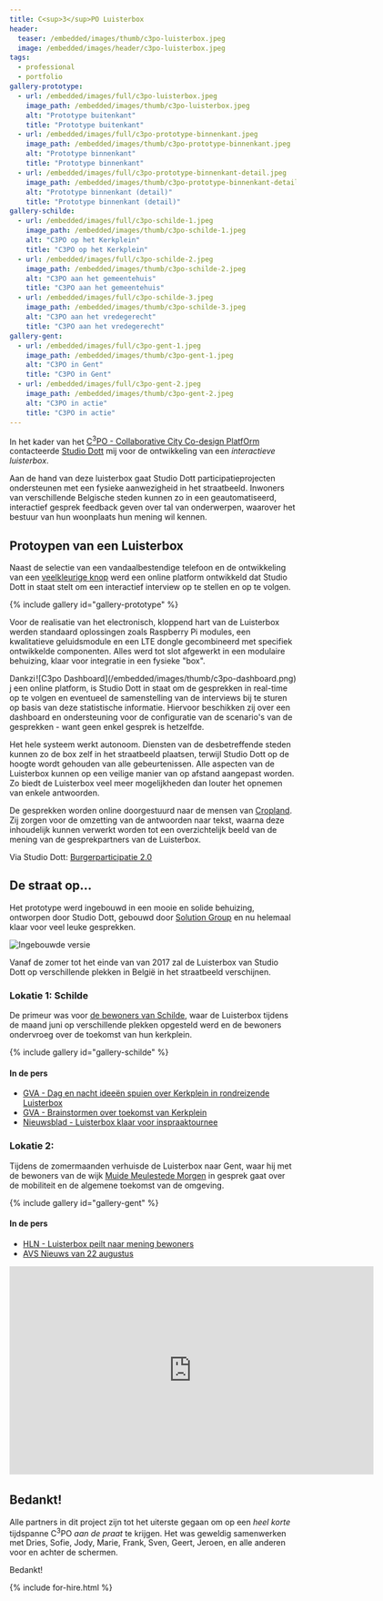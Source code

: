 ```yaml
---
title: C<sup>3</sup>PO Luisterbox
header:
  teaser: /embedded/images/thumb/c3po-luisterbox.jpeg
  image: /embedded/images/header/c3po-luisterbox.jpeg
tags:
  - professional
  - portfolio
gallery-prototype:
  - url: /embedded/images/full/c3po-luisterbox.jpeg
    image_path: /embedded/images/thumb/c3po-luisterbox.jpeg
    alt: "Prototype buitenkant"
    title: "Prototype buitenkant"
  - url: /embedded/images/full/c3po-prototype-binnenkant.jpeg
    image_path: /embedded/images/thumb/c3po-prototype-binnenkant.jpeg
    alt: "Prototype binnenkant"
    title: "Prototype binnenkant"
  - url: /embedded/images/full/c3po-prototype-binnenkant-detail.jpeg
    image_path: /embedded/images/thumb/c3po-prototype-binnenkant-detail.jpeg
    alt: "Prototype binnenkant (detail)"
    title: "Prototype binnenkant (detail)"
gallery-schilde:
  - url: /embedded/images/full/c3po-schilde-1.jpeg
    image_path: /embedded/images/thumb/c3po-schilde-1.jpeg
    alt: "C3PO op het Kerkplein"
    title: "C3PO op het Kerkplein"
  - url: /embedded/images/full/c3po-schilde-2.jpeg
    image_path: /embedded/images/thumb/c3po-schilde-2.jpeg
    alt: "C3PO aan het gemeentehuis"
    title: "C3PO aan het gemeentehuis"
  - url: /embedded/images/full/c3po-schilde-3.jpeg
    image_path: /embedded/images/thumb/c3po-schilde-3.jpeg
    alt: "C3PO aan het vredegerecht"
    title: "C3PO aan het vredegerecht"
gallery-gent:
  - url: /embedded/images/full/c3po-gent-1.jpeg
    image_path: /embedded/images/thumb/c3po-gent-1.jpeg
    alt: "C3PO in Gent"
    title: "C3PO in Gent"
  - url: /embedded/images/full/c3po-gent-2.jpeg
    image_path: /embedded/images/thumb/c3po-gent-2.jpeg
    alt: "C3PO in actie"
    title: "C3PO in actie"
---
```


In het kader van het [C<sup>3</sup>PO - Collaborative City Co-design PlatfOrm](https://itea3.org/project/c3po.html) contacteerde [Studio Dott](http://studiodott.be) mij voor de ontwikkeling van een _interactieve luisterbox_.

Aan de hand van deze luisterbox gaat Studio Dott participatieprojecten ondersteunen met een fysieke aanwezigheid in het straatbeeld. Inwoners van verschillende Belgische steden kunnen zo in een geautomatiseerd, interactief gesprek feedback geven over tal van onderwerpen, waarover het bestuur van hun woonplaats hun mening wil kennen.

## Protoypen van een Luisterbox

Naast de selectie van een vandaalbestendige telefoon en de ontwikkeling van een [veelkleurige knop](NeoButton) werd een online platform ontwikkeld dat Studio Dott in staat stelt om een interactief interview op te stellen en op te volgen.

{% include gallery id="gallery-prototype" %}

Voor de realisatie van het electronisch, kloppend hart van de Luisterbox werden standaard oplossingen zoals Raspberry Pi modules, een kwalitatieve geluidsmodule en een LTE dongle gecombineerd met specifiek ontwikkelde componenten. Alles werd tot slot afgewerkt in een modulaire behuizing, klaar voor integratie in een fysieke "box".

<div style="float:right" markdown="1">
  ![C3po Dashboard](/embedded/images/thumb/c3po-dashboard.png)
</div>

Dankzij een online platform, is Studio Dott in staat om de gesprekken in real-time op te volgen en eventueel de samenstelling van de interviews bij te sturen op basis van deze statistische informatie. Hiervoor beschikken zij over een dashboard en ondersteuning voor de configuratie van de scenario's van de gesprekken - want geen enkel gesprek is hetzelfde.

Het hele systeem werkt autonoom. Diensten van de desbetreffende steden kunnen zo de box zelf in het straatbeeld plaatsen, terwijl Studio Dott op de hoogte wordt gehouden van alle gebeurtenissen. Alle aspecten van de Luisterbox kunnen op een veilige manier van op afstand aangepast worden. Zo biedt de Luisterbox veel meer mogelijkheden dan louter het opnemen van enkele antwoorden.

De gesprekken worden online doorgestuurd naar de mensen van [Cropland](http://cropland.be). Zij zorgen voor de omzetting van de antwoorden naar tekst, waarna deze inhoudelijk kunnen verwerkt worden tot een overzichtelijk beeld van de mening van de gesprekpartners van de Luisterbox.

Via Studio Dott: [Burgerparticipatie 2.0](http://studiodott.be/2017/06/participatie-paviljoen)

## De straat op...

Het prototype werd ingebouwd in een mooie en solide behuizing, ontworpen door Studio Dott, gebouwd door [Solution Group](http://solutiongroup.eu) en nu helemaal klaar voor veel leuke gesprekken.

![Ingebouwde versie](images/full/c3po-ingebouwd-operationeel.jpeg)

Vanaf de zomer tot het einde van van 2017 zal de Luisterbox van Studio Dott op verschillende plekken in België in het straatbeeld verschijnen.

### Lokatie 1: Schilde

De primeur was voor [de bewoners van Schilde](http://www.schilde.be/uwmeningtelt), waar de Luisterbox tijdens de maand juni op verschillende plekken opgesteld werd en de bewoners ondervroeg over de toekomst van hun kerkplein.

{% include gallery id="gallery-schilde" %}

#### In de pers

* [GVA - Dag en nacht ideeën spuien over Kerkplein in rondreizende Luisterbox](http://www.gva.be/cnt/dmf20170530_02904369/dag-en-nacht-ideeen-spuien-over-kerkplein-in-rondreizende-luisterbox)
* [GVA - Brainstormen over toekomst van Kerkplein](http://www.gva.be/cnt/bljau_02914735/brainstormen-over-toekomst-van-kerkplein)
* [Nieuwsblad - Luisterbox klaar voor inspraaktournee](http://www.nieuwsblad.be/cnt/dmf20170602_02909876)

### Lokatie 2: 

Tijdens de zomermaanden verhuisde de Luisterbox naar Gent, waar hij met de bewoners van de wijk [Muide Meulestede Morgen](https://stad.gent/mmm/nieuws-evenementen/zeg-uw-gedacht-over-de-marseillestraat) in gesprek gaat over de mobiliteit en de algemene toekomst van de omgeving.

{% include gallery id="gallery-gent" %}

#### In de pers

* [HLN - Luisterbox peilt naar mening bewoners](http://www.hln.be/regio/nieuws-uit-gent/-wij-raken-rust-in-onze-wijk-kwijt-a3239490/)
* [AVS Nieuws van 22 augustus](https://vimeo.com/230731748)

<iframe src="https://player.vimeo.com/video/230731748?title=0&byline=0&portrait=0" width="640" height="366" frameborder="0" webkitallowfullscreen mozallowfullscreen allowfullscreen></iframe>

## Bedankt!

Alle partners in dit project zijn tot het uiterste gegaan om op een _heel korte_ tijdspanne C<sup>3</sup>PO _aan de praat_ te krijgen. Het was geweldig samenwerken met Dries, Sofie, Jody, Marie, Frank, Sven, Geert, Jeroen, en alle anderen voor en achter de schermen.

Bedankt!

{% include for-hire.html %}
